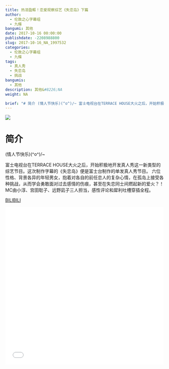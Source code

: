 ```yaml
---
title: 热泪盈眶！恋爱观察综艺《失恋岛》下篇
author: 
  - 伦敦之心字幕组
  - 九條
bangumi: 其他
date: 2017-10-16 00:00:00
publishdate: -2208988800
slug: 2017-10-16_NA_1997532
categories: 
  - 伦敦之心字幕组
  - 九條
tags: 
  - 真人秀
  - 失恋岛
  - 挑战
bangumis: 
  - 其他
description: 其他&#8226;NA
weight: NA

brief: "# 简介 (情人节快乐)(^o^)/~ 富士电视台在TERRACE HOUSE大火之后，开始积极地开发真人秀这一新类型的综艺节目。这次制作字幕的《失恋岛》便是富士台制作的单发真人秀节目。 六位性格、背景各异的年轻男女，抱着对各自的前任恋人的复杂心情，在孤岛上接受各种挑战，从而学会勇敢面对过去感情的伤痕，甚至在失恋同士间燃起新的爱火？！ MC由小淳、宫田聡子、远野凪子三人担当，感性评论和犀利吐槽穿插全程。"
---
```


![](https://i.imgur.com/51wb4tO.jpg)

# 简介  
 (情人节快乐)(^o^)/~


富士电视台在TERRACE HOUSE大火之后，开始积极地开发真人秀这一新类型的综艺节目。这次制作字幕的《失恋岛》便是富士台制作的单发真人秀节目。 六位性格、背景各异的年轻男女，抱着对各自的前任恋人的复杂心情，在孤岛上接受各种挑战，从而学会勇敢面对过去感情的伤痕，甚至在失恋同士间燃起新的爱火？！ MC由小淳、宫田聡子、远野凪子三人担当，感性评论和犀利吐槽穿插全程。

  [BILIBILI](https://www.bilibili.com/video/av1997532/)


<div class="vcontainer">  <iframe class='video' src="//www.bilibili.com/blackboard/player.html?aid=1997532" width="100%" height="500" frameborder="0" allowfullscreen="allowfullscreen"></iframe></div>
